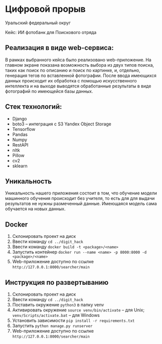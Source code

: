 # Цифровой прорыв
 
Уральский федеральный округ

Кейс: ИИ фотобанк для Поискового отряда


## Реализация в виде web-сервиса:

В рамках выбранного кейса было реализовано web-приложение. На главном экране показана возможность выбора из двух типов поиска, таких как поиск по описанию и поиск по картинке, и, отдельно, генерация тегов по вставленной фотографии. После ввода имеющихся данных происходит их обработка с помощью искусственного интеллекта и на выходе выводятся обработанные результаты в виде фотографий по имеющейся базы данных.

## Стек технологий:

* Django
* boto3 – интеграция с S3 Yandex Object Storage
* Tensorflow
* Pandas
* Numpy
* RestAPI
* nltk
* Pillow
* cv2
* sklearn

## Уникальность
Уникальность нашего приложения состоит в том, что обучение модели машинного обучения происходит без учителя, то есть для для выдачи результатов не нужны размеченный данные. Имеющаяся модель сама обучается на новых данных.

## Docker
1. Склонировать проект на диск
2. Ввести команду `cd ../digit_hack`
3. Ввести команду `docker build -t <package>/<name>`
4. Запустить контейнер `docker run --name <name> -p 8000:8000 -d <package>/<name>`
5. Web-приложение доступно по ссылке `http://127.0.0.1:8000/searcher/main`

## Инструкция по развертыванию
1. Склонировать проект на диск
2. Ввести команду `cd ../digit_hack`
3. Поставить окружение `python3` в папку venv
4. Активировать окружение `source venv/bin/activate` – для Unix; `venv/Scripts/activate.bat` – для Windows
5. Установить зависимости `pip install -r requirements.txt`
6. Запустить `python manage.py runserver`
7. Web-приложение доступно по ссылке `http://127.0.0.1:8000/searcher/main`
